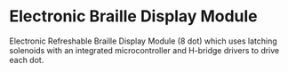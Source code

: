 # Electronic Braille Display Module
Electronic Refreshable Braille Display Module (8 dot) which uses latching solenoids with an integrated microcontroller and H-bridge drivers to drive each dot.
